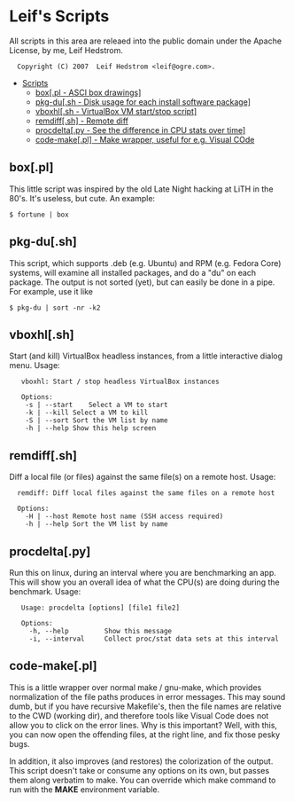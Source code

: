 # Leif's Scripts

All scripts in this area are releaed into the public domain under the
Apache License, by me, Leif Hedstrom.

      Copyright (C) 2007  Leif Hedstrom <leif@ogre.com>.

- [Scripts](#leif-s-scripts)
  * [box[.pl - ASCI box drawings]](#box-pl-)
  * [pkg-du[.sh - Disk usage for each install software package]](#pkg-du-sh-)
  * [vboxhl[.sh - VirtualBox VM start/stop script]](#vboxhl-sh-)
  * [remdiff[.sh] - Remote diff](#remdiff-sh-)
  * [procdelta[.py - See the difference in CPU stats over time]](#procdelta-py-)
  * [code-make[.pl] - Make wrapper, useful for e.g. Visual COde](#code-make-pl-)

## box[.pl]

This little script was inspired by the old Late Night hacking at LiTH in
the 80's. It's useless, but cute. An example:


    $ fortune | box


## pkg-du[.sh]

This script, which supports .deb (e.g. Ubuntu) and RPM (e.g. Fedora Core)
systems, will examine all installed packages, and do a "du" on each
package. The output is not sorted (yet), but can easily be done in a
pipe. For example, use it like

    $ pkg-du | sort -nr -k2


## vboxhl[.sh]

Start (and kill) VirtualBox headless instances, from a little interactive
dialog menu. Usage:

       vboxhl: Start / stop headless VirtualBox instances

       Options:
		-s | --start	Select a VM to start
		-k | --kill	Select a VM to kill
		-S | --sort	Sort the VM list by name
		-h | --help	Show this help screen

## remdiff[.sh]

Diff a local file (or files) against the same file(s) on a remote
host. Usage:
      
      remdiff: Diff local files against the same files on a remote host

      Options:
		-H | --host	Remote host name (SSH access required)
		-h | --help	Sort the VM list by name


## procdelta[.py]

Run this on linux, during an interval where you are benchmarking an
app. This will show you an overall idea of what the CPU(s) are doing
during the benchmark. Usage:

       Usage: procdelta [options] [file1 file2]

       Options:
         -h, --help         Show this message
         -i, --interval     Collect proc/stat data sets at this interval

## code-make[.pl]

This is a little wrapper over normal make / gnu-make, which provides
normalization of the file paths produces in error messages. This may
sound dumb, but if you have recursive Makefile's, then the file names
are relative to the CWD (working dir), and therefore tools like Visual
Code does not allow you to click on the error lines. Why is this important?
Well, with this, you can now open the offending files, at the right line,
and fix those pesky bugs.

In addition, it also improves (and restores) the colorization of the output.
This script doesn't take or consume any options on its own, but passes them
along verbatim to make. You can override which make command to run with the
**MAKE** environment variable.
